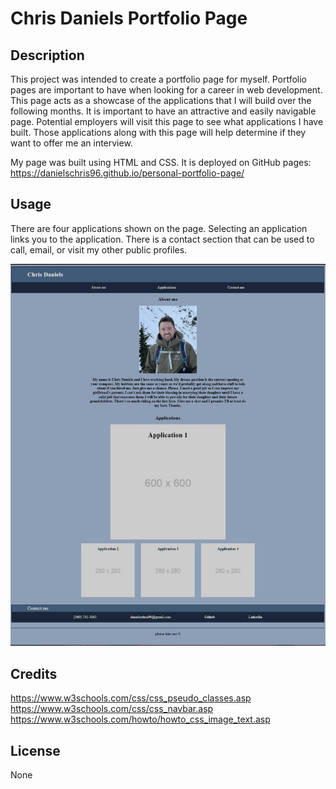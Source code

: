 # Chris Daniels Portfolio Page

## Description

This project was intended to create a portfolio page for myself. Portfolio pages are important to have when looking for a career in web development. This page acts as a showcase of the applications that I will build over the following months. It is important to have an attractive and easily navigable page. Potential employers will visit this page to see what applications I have built. Those applications along with this page will help determine if they want to offer me an interview. 

My page was built using HTML and CSS. It is deployed on GitHub pages:
https://danielschris96.github.io/personal-portfolio-page/

## Usage

There are four applications shown on the page. Selecting an application links you to the application. There is a contact section that can be used to call, email, or visit my other public profiles.

![Screenshot of webpage](./assets/images/page-screenshot.JPG)

## Credits

https://www.w3schools.com/css/css_pseudo_classes.asp
https://www.w3schools.com/css/css_navbar.asp
https://www.w3schools.com/howto/howto_css_image_text.asp

## License

None